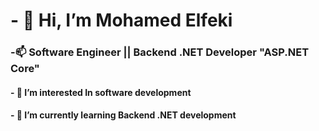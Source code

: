 <h1>- 👋 Hi, I’m Mohamed Elfeki</h1>
<h3>-📫 Software Engineer || Backend .NET Developer "ASP.NET Core"</h3>
<h4>- 👀 I’m interested In software development</h4>
<h4>- 🌱 I’m currently learning Backend .NET development</h4>
<!---
Mohamed-Elfekki/Mohamed-Elfekki is a ✨ special ✨ repository because its `README.md` (this file) appears on your GitHub profile.
You can click the Preview link to take a look at your changes.
--->
